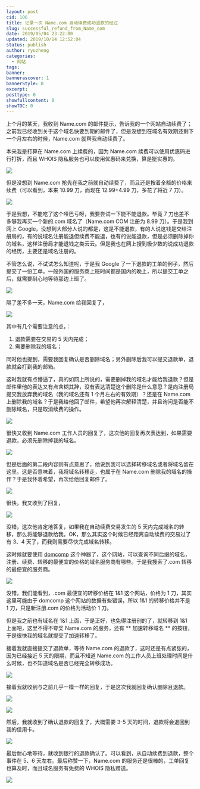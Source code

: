 ```yaml
---
layout: post
cid: 106
title: 记录一次 Name.com 自动续费成功退款的经过
slug: successful_refund_from_Name_com
date: 2019/05/04 23:22:00
updated: 2019/10/14 12:52:04
status: publish
author: ryuzheng
categories: 
  - 网站
tags: 
banner: 
bannerascover: 1
bannerStyle: 0
excerpt: 
posttype: 0
showfullcontent: 0
showTOC: 0
---
```



上个月的某天，我收到 Name.com 的邮件提示，告诉我的一个网站自动续费了；之前我已经收到关于这个域名快要到期的邮件了，但是没想到在域名有效期还剩下一个月左右的时候，Name.com 就帮我自动续费了。

本来我是打算在 Name.com 上续费的，因为 Name.com 续费可以使用优惠码进行打折，而且 WHOIS 隐私服务也可以使用优惠码来兑换，算是挺实惠的。

![][1]

但是没想到 Name.com 抢先在我之前就自动续费了，而且还是按着全额的价格来续费（可以看到，本来 10.99 刀，而现在 12.99+4.99 刀，多花了将近 7 刀）。

![][2]

于是我想，不能吃了这个哑巴亏呀，我要尝试一下能不能退款。毕竟 7 刀也差不多够我再买一个新的.com 域名了（Name.com COM 注册为 8.99 刀）。于是我到网上 Google，没想到大部分人说的都是，这是不能退款，有的人说这钱是交给注册局的，有的说域名注册能退但续费不能退，也有的说能退款，但是必须删除掉你的域名，这样注册局才能退钱之类云云。但是我也在网上搜到极少数的说成功退款的经历，主要还是域名注册的。

不管怎么说，不试试怎么知道呢，于是我 Google 了一下退款的工单的例子，然后提交了一份工单。一般外国的服务商上班时间都是国内的晚上，所以提交工单之后，就需要耐心地等待那边上班了。

![][3]

隔了差不多一天，Name.com 给我回复了，

![][4]

其中有几个需要注意的点，：

1. 退款需要在交易的 5 天内完成；
2. 需要删除我的域名；

同时他也提到，需要我回复确认是否删除域名；另外删除后我可以提交退款单，退款就会打到我的邮箱。

这时我就有点懵逼了，真的如网上所说的，需要删掉我的域名才能给我退款？但是邮件里他的表达又有点含糊其辞，没有表达清楚这个删除是什么意思？是向注册局提交我放弃我的域名（我的域名还有 1 个月左右的有效期）？还是在 Name.com 上删除我的域名？于是我给他回了邮件，希望他再次解释清楚，并且询问是否能不删除域名，只是取消续费的操作。

![][5]

很快又收到 Name.com 工作人员的回复了，这次他的回复再次表达到，如果需要退款，必须先删除掉我的域名。

![][6]

但是后面的第二段内容则有点意思了，他说到我可以选择转移域名或者将域名留在这里。这是否意味着，我将域名转移走，也属于在 Name.com 删除我的域名的操作？于是我怀着希望，再次给他回复邮件了。

![][7]

很快，我又收到了回复，

![][8]

没错，这次他肯定地答复，如果我在自动续费交易发生的 5 天内完成域名的转移，那么将能够退款给我。OK，那么其实这个时候已经距离自动续费的交易过了有 3、4 天了，而我则需要尽快完成域名转移。

这时候就要使用 [domcomp](https://www.domcomp.com/) 这个神器了，这个网站，可以查询不同后缀的域名，注册、续费、转移的最便宜的价格的域名服务商有哪些。于是我搜索了.com 转移的最便宜的服务商。

![][9]

没错，我们能看到，.com 最便宜的转移价格在 1&1 这个网站，价格为 1 刀，其实这里可能由于 domcomp 这个网站的数据有些错误，所以 1&1 的转移价格并不是 1 刀，只是新注册.com 的价格为活动价 1 刀。

但是我之前也有域名在 1&1 上面，于是正好，也免得注册别的了，就转移到 1&1 上面吧，这里不得不夸奖 Name.com 的服务，还有 ** 加速转移域名 ** 的按钮，于是很快我的域名就提交了加速转移了。

接着我就直接提交了退款单，等待 Name.com 的退款了，这时还是有点紧张的，因为已经接近 5 天的限期，而且不知道 Name.com 的工作人员上班处理时间是什么时候，也不知道域名是否已经完全转移成功。

![][10]

接着我就收到与之前几乎一模一样的回复，于是这次我就回复确认删除且退款。

![][11]

![][12] 

 然后，我就收到了确认退款的回复了，大概需要 3-5 天的时间，退款将会退回到我的信用卡。
 
![][13]

最后耐心地等待，就收到银行的退款确认了。可以看到，从自动续费到退款，整个事件在 5、6 天左右。最后称赞一下，Name.com 的服务还是很棒的，工单回复也算及时，而且域名服务有免费的 WHOIS 隐私赠送。

![][14]


  [1]: https://cdn.zhengzexin.com/CleanShot%202019-05-04%20at%2012.02.37@2x.png
  [2]: https://cdn.zhengzexin.com/CleanShot%202019-05-04%20at%2017.11.13@2x.png
  [3]: https://cdn.zhengzexin.com/CleanShot%202019-05-04%20at%2017.13.58@2x.png
  [4]: https://cdn.zhengzexin.com/CleanShot%202019-05-04%20at%2017.17.05@2x.png
  [5]: https://cdn.zhengzexin.com/CleanShot%202019-05-04%20at%2017.22.19@2x.png
  [6]: https://cdn.zhengzexin.com/CleanShot%202019-05-04%20at%2017.24.04@2x.png
  [7]: https://cdn.zhengzexin.com/CleanShot%202019-05-04%20at%2017.27.00@2x.png
  [8]: https://cdn.zhengzexin.com/CleanShot%202019-05-04%20at%2017.27.14@2x.png
  [9]: https://cdn.zhengzexin.com/CleanShot%202019-05-04%20at%2017.33.43@2x.png
  [10]: https://cdn.zhengzexin.com/CleanShot%202019-05-04%20at%2017.39.00@2x.png
  [11]: https://cdn.zhengzexin.com/CleanShot%202019-05-04%20at%2017.39.41@2x.png
  [12]: https://cdn.zhengzexin.com/CleanShot%202019-05-04%20at%2017.40.00@2x.png
  [13]: https://cdn.zhengzexin.com/CleanShot%202019-05-04%20at%2017.40.16@2x.png
  [14]: https://cdn.zhengzexin.com/CleanShot%202019-05-04%20at%2017.48.20@2x.png